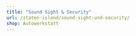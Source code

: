 ```yaml
---
title: "Sound Sight & Security"
url: /staten-island/sound-sight-und-security/
shop: Autowerkstatt
---
```

